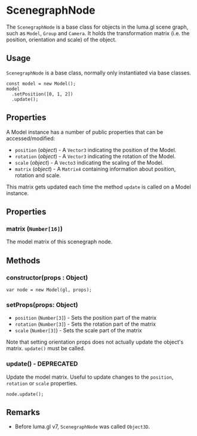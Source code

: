 # ScenegraphNode

The `ScenegraphNode` is a base class for objects in the luma.gl scene graph, such as `Model`, `Group` and `Camera`. It holds the transformation matrix (i.e. the position, orientation and scale) of the object.

## Usage

`ScenegraphNode` is a base class, normally only instantiated via base classes.

```
const model = new Model();
model
  .setPosition([0, 1, 2])
  .update();
```

## Properties

A Model instance has a number of public properties that can be accessed/modified:

- `position` (_object_) - A `Vector3` indicating the position of the Model.
- `rotation` (_object_) - A `Vector3` indicating the rotation of the Model.
- `scale` (_object_) - A `Vecto3` indicating the scaling of the Model.
- `matrix` (_object_) - A `Matrix4` containing information about position, rotation and scale.

This matrix gets updated each time the method `update` is called on a Model instance.

## Properties

### matrix (`Number[16]`)

The model matrix of this scenegraph node.

## Methods

### constructor(props : Object)

```
var node = new Model(gl, props);
```

### setProps(props: Object)

- `position` (`Number[3]`) - Sets the position part of the matrix
- `rotation` (`Number[3]`) - Sets the rotation part of the matrix
- `scale` (`Number[3]`) - Sets the scale part of the matrix

Note that setting orientation props does not actually update the object's matrix. `update()` must be called.

### update() - DEPRECATED

Update the model matrix. Useful to update changes to the `position`, `rotation` or `scale` properties.

```
node.update();
```

## Remarks

- Before luma.gl v7, `ScenegraphNode` was called `Object3D`.
